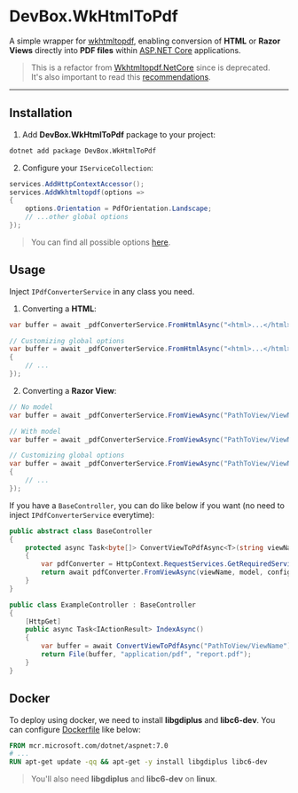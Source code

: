 # DevBox.WkHtmlToPdf

A simple wrapper for [wkhtmltopdf](https://wkhtmltopdf.org/), enabling conversion of **HTML** or **Razor Views** directly into **PDF files** within [ASP.NET Core](https://dotnet.microsoft.com/en-us/apps/aspnet) applications.

> This is a refactor from [Wkhtmltopdf.NetCore](https://github.com/fpanaccia/Wkhtmltopdf.NetCore-deprecated) since is deprecated.\
> It's also important to read this [recommendations](https://wkhtmltopdf.org/status.html#recommendations).

---

## Installation

1. Add **DevBox.WkHtmlToPdf** package to your project:

```bash
dotnet add package DevBox.WkHtmlToPdf
```

2. Configure your `IServiceCollection`:

```csharp
services.AddHttpContextAccessor();
services.AddWkhtmltopdf(options =>
{
    options.Orientation = PdfOrientation.Landscape;
    // ...other global options
});
```

> You can find all possible options [here](./Configurations/Options/PdfOptions.cs).

## Usage

Inject `IPdfConverterService` in any class you need.

1. Converting a **HTML**:

```csharp
var buffer = await _pdfConverterService.FromHtmlAsync("<html>...</html>");

// Customizing global options
var buffer = await _pdfConverterService.FromHtmlAsync("<html>...</html>", options =>
{
    // ...
});
```

2. Converting a **Razor View**:

```csharp
// No model
var buffer = await _pdfConverterService.FromViewAsync("PathToView/ViewName");

// With model
var buffer = await _pdfConverterService.FromViewAsync("PathToView/ViewName", model);

// Customizing global options
var buffer = await _pdfConverterService.FromViewAsync("PathToView/ViewName", model, options =>
{
    // ...
});
```

If you have a `BaseController`, you can do like below if you want (no need to inject `IPdfConverterService` everytime):

```csharp
public abstract class BaseController
{
    protected async Task<byte[]> ConvertViewToPdfAsync<T>(string viewName, T model = null, Action<PdfOptions> configureOptions = null)
    {
        var pdfConverter = HttpContext.RequestServices.GetRequiredService<IPdfConverterService>();
        return await pdfConverter.FromViewAsync(viewName, model, configureOptions);
    }
}

public class ExampleController : BaseController
{
    [HttpGet]
    public async Task<IActionResult> IndexAsync()
    {
        var buffer = await ConvertViewToPdfAsync("PathToView/ViewName");
        return File(buffer, "application/pdf", "report.pdf");
    }
}
```

## Docker

To deploy using docker, we need to install **libgdiplus** and **libc6-dev**. You can configure [Dockerfile](https://learn.microsoft.com/en-us/dotnet/core/docker/build-container?tabs=windows&pivots=dotnet-9-0#create-the-dockerfile) like below:

```dockerfile
FROM mcr.microsoft.com/dotnet/aspnet:7.0
# ...
RUN apt-get update -qq && apt-get -y install libgdiplus libc6-dev
```

> You'll also need **libgdiplus** and **libc6-dev** on **linux**.
